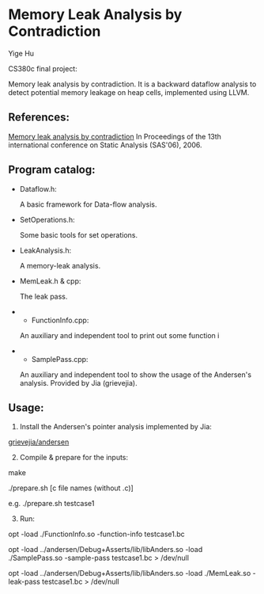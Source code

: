 Memory Leak Analysis by Contradiction
====

Yige Hu

CS380c final project:

Memory leak analysis by contradiction.
It is a backward dataflow analysis to detect potential memory leakage on heap cells, implemented using LLVM.

References:
----

[Memory leak analysis by contradiction](http://dl.acm.org/citation.cfm?id=2090908)
In Proceedings of the 13th international conference on Static Analysis (SAS'06), 2006.


Program catalog:
----

- Dataflow.h:

  A basic framework for Data-flow analysis.

- SetOperations.h:

  Some basic tools for set operations.

- LeakAnalysis.h:

  A memory-leak analysis.

- MemLeak.h & cpp:

  The leak pass.

- * FunctionInfo.cpp:

  An auxiliary and independent tool to print out some function i

- * SamplePass.cpp:

  An auxiliary and independent tool to show the usage of the Andersen's analysis. Provided by Jia (grievejia).


Usage:
----

1. Install the Andersen's pointer analysis implemented by Jia:

  [grievejia/andersen](https://github.com/grievejia/andersen)

2. Compile & prepare for the inputs:

  make

  ./prepare.sh [c file names (without .c)]

  e.g. ./prepare.sh testcase1

3. Run:

  opt -load ./FunctionInfo.so -function-info testcase1.bc

  opt -load ../andersen/Debug+Asserts/lib/libAnders.so -load ./SamplePass.so -sample-pass testcase1.bc > /dev/null

  opt -load ../andersen/Debug+Asserts/lib/libAnders.so -load ./MemLeak.so -leak-pass testcase1.bc > /dev/null
